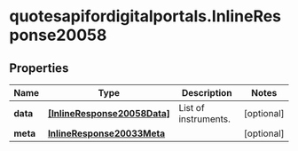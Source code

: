 # quotesapifordigitalportals.InlineResponse20058

## Properties

Name | Type | Description | Notes
------------ | ------------- | ------------- | -------------
**data** | [**[InlineResponse20058Data]**](InlineResponse20058Data.md) | List of instruments. | [optional] 
**meta** | [**InlineResponse20033Meta**](InlineResponse20033Meta.md) |  | [optional] 


